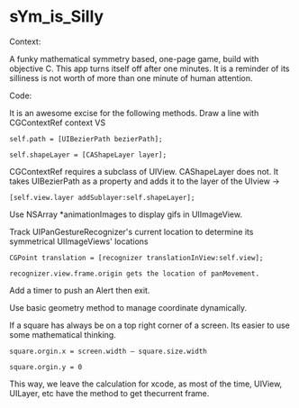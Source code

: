 # sYm_is_Silly

Context: 

A funky mathematical symmetry based, one-page game, build with objective C.
This app turns itself off after one minutes. 
It is a reminder of its silliness is not worth of more than one minute of human attention.

Code: 

It is an awesome excise for the following methods. 
Draw a line with CGContextRef context
                    VS
                    
    self.path = [UIBezierPath bezierPath];
    
    self.shapeLayer = [CAShapeLayer layer];
    
  CGContextRef requires a subclass of UIView. 
  CAShapeLayer does not. It takes UIBezierPath as a property and adds it to the layer of the UIview ->
  
    [self.view.layer addSublayer:self.shapeLayer];

Use NSArray *animationImages to display gifs in UIImageView.

Track UIPanGestureRecognizer's current location to determine its symmetrical UIImageViews' locations

    CGPoint translation = [recognizer translationInView:self.view];
    
    recognizer.view.frame.origin gets the location of panMovement.
  
Add a timer to push an Alert then exit.

Use basic geometry method to manage coordinate dynamically.

If a square has always be on a top right corner of a screen. Its easier to use some mathematical thinking. 
 
    square.orgin.x = screen.width – square.size.width 
    
    square.orgin.y = 0 
    
 This way, we leave the calculation for xcode, as most of the time, UIView, UILayer, etc have the method to get thecurrent frame.
